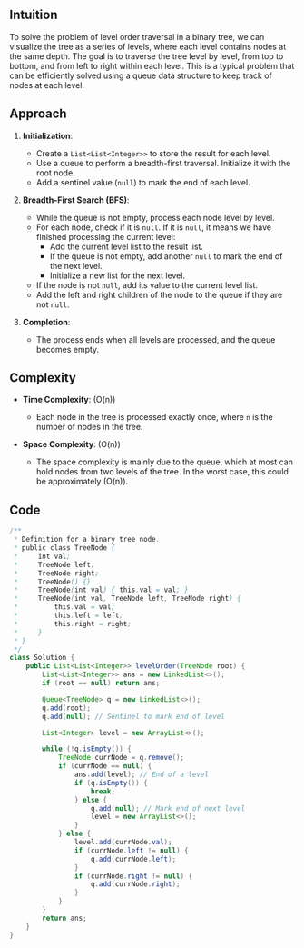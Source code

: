## Intuition
To solve the problem of level order traversal in a binary tree, we can visualize the tree as a series of levels, where each level contains nodes at the same depth. The goal is to traverse the tree level by level, from top to bottom, and from left to right within each level. This is a typical problem that can be efficiently solved using a queue data structure to keep track of nodes at each level.

## Approach
1. **Initialization**: 
   - Create a `List<List<Integer>>` to store the result for each level.
   - Use a queue to perform a breadth-first traversal. Initialize it with the root node.
   - Add a sentinel value (`null`) to mark the end of each level.

2. **Breadth-First Search (BFS)**:
   - While the queue is not empty, process each node level by level.
   - For each node, check if it is `null`. If it is `null`, it means we have finished processing the current level:
     - Add the current level list to the result list.
     - If the queue is not empty, add another `null` to mark the end of the next level.
     - Initialize a new list for the next level.
   - If the node is not `null`, add its value to the current level list.
   - Add the left and right children of the node to the queue if they are not `null`.

3. **Completion**:
   - The process ends when all levels are processed, and the queue becomes empty.

## Complexity
- **Time Complexity**: \(O(n)\)
  - Each node in the tree is processed exactly once, where `n` is the number of nodes in the tree.

- **Space Complexity**: \(O(n)\)
  - The space complexity is mainly due to the queue, which at most can hold nodes from two levels of the tree. In the worst case, this could be approximately \(O(n)\).

## Code
```java
/**
 * Definition for a binary tree node.
 * public class TreeNode {
 *     int val;
 *     TreeNode left;
 *     TreeNode right;
 *     TreeNode() {}
 *     TreeNode(int val) { this.val = val; }
 *     TreeNode(int val, TreeNode left, TreeNode right) {
 *         this.val = val;
 *         this.left = left;
 *         this.right = right;
 *     }
 * }
 */
class Solution {
    public List<List<Integer>> levelOrder(TreeNode root) {
        List<List<Integer>> ans = new LinkedList<>();
        if (root == null) return ans;

        Queue<TreeNode> q = new LinkedList<>();
        q.add(root);
        q.add(null); // Sentinel to mark end of level

        List<Integer> level = new ArrayList<>();

        while (!q.isEmpty()) {
            TreeNode currNode = q.remove();
            if (currNode == null) {
                ans.add(level); // End of a level
                if (q.isEmpty()) {
                    break;
                } else {
                    q.add(null); // Mark end of next level
                    level = new ArrayList<>();
                }
            } else {
                level.add(currNode.val);
                if (currNode.left != null) {
                    q.add(currNode.left);
                }
                if (currNode.right != null) {
                    q.add(currNode.right);
                }
            }
        }
        return ans;
    }
}
```
